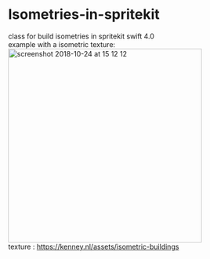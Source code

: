 # Isometries-in-spritekit
class for build isometries in spritekit swift 4.0 <br />
example with a isometric texture:<br />
<img width="395" alt="screenshot 2018-10-24 at 15 12 12" src="https://user-images.githubusercontent.com/36310714/47292770-580b0600-d608-11e8-9e8e-be5a6c7292d3.png">
 <br />texture : https://kenney.nl/assets/isometric-buildings
